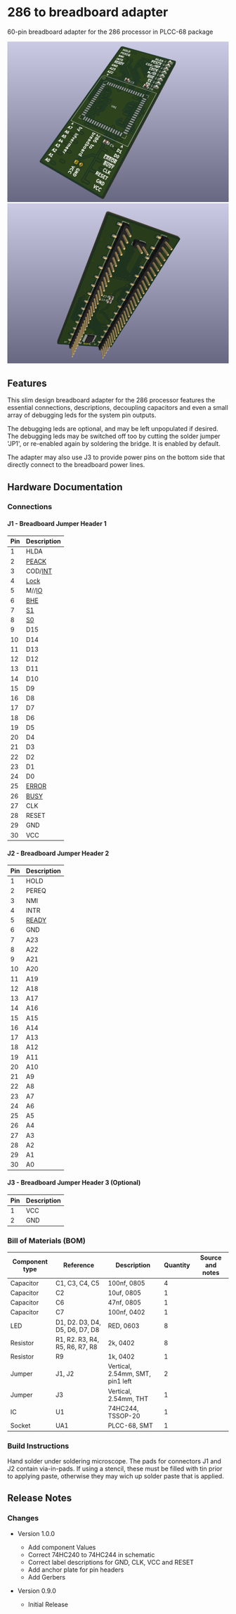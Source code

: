 # 286 to breadboard adapter
60-pin breadboard adapter for the 286 processor in PLCC-68 package

![286 Breadboard Adapter](images/286_bboard_1.png)
![286 Breadboard Adapter](images/296_bboard_2.png)

## Features
This slim design breadboard adapter for the 286 processor features the essential connections, descriptions, decoupling capacitors and even a small array of debugging leds for the system pin outputs. 

The debugging leds are optional, and may be left unpopulated if desired. The debugging leds may be switched off too by cutting the solder jumper 'JP1', or re-enabled again by soldering the bridge. It is enabled by default.

The adapter may also use J3 to provide power pins on the bottom side that directly connect to the breadboard power lines.

## Hardware Documentation

### Connections

#### J1 - Breadboard Jumper Header 1

Pin | Description
--- | -----------
1   | HLDA
2   | <ins>PEACK</ins>
3   | COD/<ins>INT</ins>
4   | <ins>Lock</ins>
5   | M//<ins>IO</ins>
6   | <ins>BHE</ins>
7   | <ins>S1</ins>
8   | <ins>S0</ins>
9   | D15
10  | D14
11  | D13
12  | D12
13  | D11
14  | D10
15  | D9
16  | D8
17  | D7
18  | D6
19  | D5
20  | D4
21  | D3
22  | D2
23  | D1
24  | D0
25  | <ins>ERROR</ins>
26  | <ins>BUSY</ins>
27  | CLK
28  | RESET
29  | GND
30  | VCC

#### J2 - Breadboard Jumper Header 2

Pin | Description
--- | -----------
1   | HOLD
2   | PEREQ
3   | NMI
4   | INTR
5   | <ins>READY</ins>
6   | GND
7   | A23
8   | A22
9   | A21
10   | A20
11  | A19
12  | A18
13  | A17
14  | A16
15  | A15
16  | A14
17  | A13
18  | A12
19  | A11
20  | A10
21  | A9
22  | A8
23  | A7
24  | A6
25  | A5
26  | A4
27  | A3
28  | A2
29  | A1
30  | A0

#### J3 - Breadboard Jumper Header 3 (Optional)

Pin | Description
--- | -----------
1   | VCC
2   | GND

### Bill of Materials (BOM)

Component type | Reference | Description | Quantity | Source and notes
-------------- | --------- | ----------- | -------- | ----------------
Capacitor | C1, C3, C4, C5 | 100nf, 0805 | 4 | 
Capacitor | C2 | 10uf, 0805 | 1 | 
Capacitor | C6 | 47nf, 0805 | 1 |
Capacitor | C7 | 100nf, 0402 | 1 | 
LED | D1, D2. D3, D4, D5, D6, D7, D8 | RED, 0603 | 8 |
Resistor | R1, R2. R3, R4, R5, R6, R7, R8 | 2k, 0402 | 8 |
Resistor | R9 | 1k, 0402 | 1 | 
Jumper | J1, J2 | Vertical, 2.54mm, SMT, pin1 left | 2 | 
Jumper | J3 | Vertical, 2.54mm, THT | 1 | 
IC | U1 | 74HC244, TSSOP-20 | 1 | 
Socket | UA1 | PLCC-68, SMT | 1 |

### Build Instructions

Hand solder under soldering microscope. The pads for connectors J1 and J2 contain via-in-pads. If using a stencil, these must be filled with tin prior to applying paste, otherwise they may wich up solder paste that is applied.

## Release Notes

### Changes

* Version 1.0.0
  * Add component Values
  * Correct 74HC240 to 74HC244 in schematic
  * Correct label descriptions for GND, CLK, VCC and RESET
  * Add anchor plate for pin headers
  * Add Gerbers

* Version 0.9.0
  * Initial Release